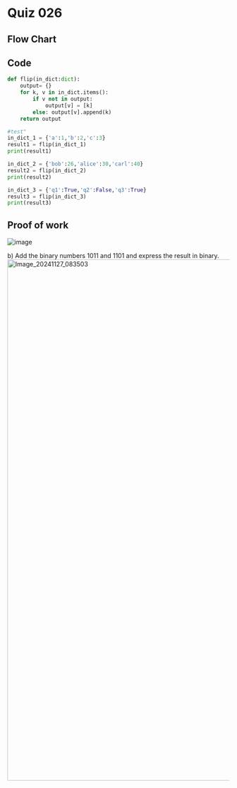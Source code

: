 # Quiz 026

## Flow Chart
## Code
```.py
def flip(in_dict:dict):
    output= {}
    for k, v in in_dict.items():
        if v not in output:
            output[v] = [k]
        else: output[v].append(k)
    return output

#test"
in_dict_1 = {'a':1,'b':2,'c':3}
result1 = flip(in_dict_1)
print(result1)

in_dict_2 = {'bob':26,'alice':30,'carl':40}
result2 = flip(in_dict_2)
print(result2)

in_dict_3 = {'q1':True,'q2':False,'q3':True}
result3 = flip(in_dict_3)
print(result3)
```
## Proof of work
![image](https://github.com/user-attachments/assets/80f1b739-c175-410f-833f-a9f60e4dc61b)

b) Add the binary numbers 1011 and 1101 and express the result in binary.
<img width="1180" alt="Image_20241127_083503" src="https://github.com/user-attachments/assets/47e19ef1-5ed8-42f1-9d8f-0c768f81b314">
